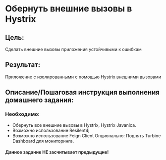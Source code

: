﻿# Обернуть внешние вызовы в Hystrix

## Цель:
Сделать внешние вызовы приложения устойчивыми к ошибкам

## Результат: 
Приложение с изолированными с помощью Hystrix внешними вызовами

## Описание/Пошаговая инструкция выполнения домашнего задания:

### Необходимо:

 * Обернуть все внешние вызовы в Hystrix, Hystrix Javanica.
 * Возможно использование Resilent4j
 * Возможно использование Feign Client Опционально: Поднять Turbine Dashboard для мониторинга.

#### Данное задание НЕ засчитывает предыдущие!



